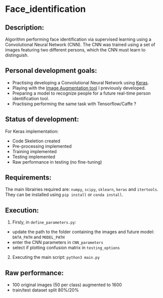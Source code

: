# Face_identification

## Description:
Algorithm performing face identification via supervised learning using a Convolutional Neural Network (CNN). The CNN was trained using a set of images featuring two different persons, which the CNN must learn to distinguish. 

## Personal development goals:
- Practising developing a Convolutional Neural Network using [Keras](https://github.com/fchollet/keras).
- Playing with the [Image Augmentation tool](https://github.com/ethilliez/Image_augmentation) I previously developed.
- Preparing a model to recognize people for a future real-time person identification tool.
- Practising performing the same task with Tensorflow/Caffe ?

## Status of development:
For Keras implementation:
- Code Skeletion created
- Pre-processing implemented
- Training implemented
- Testing implemented
- Raw performance in testing (no fine-tuning)

## Requirements:
The main librairies required are: `numpy`, `scipy`, `sklearn`, `keras` and `itertools`. They can be installed using `pip install` or `conda install`.

## Execution:
1. Firsly, in `define_parameters.py`:
- update the path to the folder containing the images and future model: `DATA_PATH` and `MODEL_PATH`
- enter the CNN parameters in `CNN_parameters`
- select if plotting confusion matrix in `testing_options`

2. Executing the main script: `python3 main.py` 

## Raw performance:
- 100 original images (50 per class) augmented to 1600
- train/test dataset split 80%/20%

